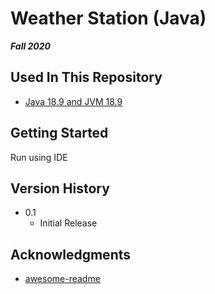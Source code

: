 # Weather Station (Java)

***Fall 2020***

## Used In This Repository

- [Java 18.9 and JVM 18.9](https://www.java.com/en/download/manual.jsp)

## Getting Started

Run using IDE

## Version History

* 0.1
    * Initial Release

## Acknowledgments

* [awesome-readme](https://github.com/matiassingers/awesome-readme)
